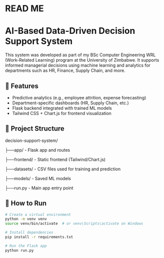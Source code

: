 # READ ME
# AI-Based Data-Driven Decision Support System

This system was developed as part of my BSc Computer Engineering WRL (Work-Related Learning) program at the University of Zimbabwe. It supports informed managerial decisions using machine learning and analytics for departments such as HR, Finance, Supply Chain, and more.

## 🔧 Features

- Predictive analytics (e.g., employee attrition, expense forecasting)
- Department-specific dashboards (HR, Supply Chain, etc.)
- Flask backend integrated with trained ML models
- Tailwind CSS + Chart.js for frontend visualization

## 📁 Project Structure

decision-support-system/

├──app/ - Flask app and routes

├──frontend/ - Static frontend (Tailwind/Chart.js)

├──datasets/ - CSV files used for training and prediction

├──models/ - Saved ML models

├──run.py - Main app entry point


## 🚀 How to Run

```bash
# Create a virtual environment
python -m venv venv
source venv/bin/activate  # or venv\Scripts\activate on Windows

# Install dependencies
pip install -r requirements.txt

# Run the Flask app
python run.py
